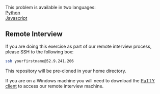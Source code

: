 This problem is available in two languages:  
[Python](javascript/README.md)  
[Javascript](python/README.md)

## Remote Interview

If you are doing this exercise as part of our remote interview process, please SSH to the following box:

```bash
ssh yourfirstname@52.9.241.206
```

This repository will be pre-cloned in your home directory.

If you are on a Windows machine you will need to download the [PuTTY client](https://the.earth.li/~sgtatham/putty/latest/w32/putty.exe) to access our remote interview machine.
